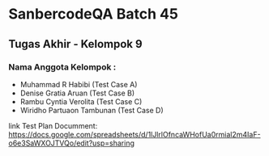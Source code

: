 # SanbercodeQA Batch 45
## Tugas Akhir - Kelompok 9

### Nama Anggota Kelompok : 
<ul>
<li>Muhammad R Habibi (Test Case A)</li>
<li>Denise Gratia Aruan (Test Case B)</li>
<li>Rambu Cyntia Verolita (Test Case C)</li>
<li>Wiridho Partuaon Tambunan  (Test Case D)</li>
</ul>

link Test Plan Documment: 
https://docs.google.com/spreadsheets/d/1lJlrlOfncaWHofUa0rmial2m4IaF-o6e3SaWXOJTVQo/edit?usp=sharing

